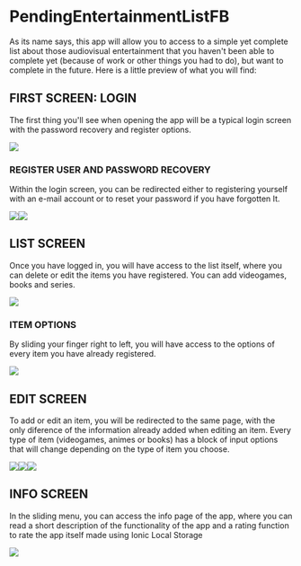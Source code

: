 # PendingEntertainmentListFB

As its name says, this app will allow you to access to a simple yet complete list about those audiovisual entertainment that you haven't been able to complete yet (because of work or other things you had to do), but want to complete in the future. Here is a little preview of what you will find:

## FIRST SCREEN: LOGIN

The first thing you'll see when opening the app will be a typical login screen with the password recovery and register options.

<img src="images/LoginScreen.png">

### REGISTER USER AND PASSWORD RECOVERY

Within the login screen, you can be redirected either to registering yourself with an e-mail account or to reset your password if you have forgotten It.

<img src="images/NewUserScreen.png"><img src="images/PasswordRecoveryScreen.png">

## LIST SCREEN

Once you have logged in, you will have access to the list itself, where you can delete or edit the items you have registered. You can add videogames, books and series.

<img src="images/ListScreen2.png"> 

### ITEM OPTIONS

By sliding your finger right to left, you will have access to the options of every item you have already registered.

<img src="images/ItemOptions.png">

## EDIT SCREEN

To add or edit an item, you will be redirected to the same page, with the only diference of the information already added when editing an item. Every type of item (videogames, animes or books) has a block of input options that will change depending on the type of item you choose.

<img src="images/GameEditScreen.png"><img src="images/AnimeEditScreen.png"><img src="images/BookEditScreen.png">

## INFO SCREEN

In the sliding menu, you can access the info page of the app, where you can read a short description of the functionality of the app and a rating function to rate the app itself made using Ionic Local Storage

<img src="images/InfoScreen.png">
